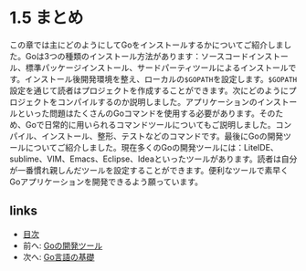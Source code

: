# 1.5 まとめ

この章では主にどのようにしてGoをインストールするかについてご紹介しました。Goは3つの種類のインストール方法があります：ソースコードインストール、標準パッケージインストール、サードパーティツールによるインストールです。インストール後開発環境を整え、ローカルの`$GOPATH`を設定します。`$GOPATH`設定を通じて読者はプロジェクトを作成することができます。次にどのようにプロジェクトをコンパイルするのか説明しました。アプリケーションのインストールといった問題はたくさんのGoコマンドを使用する必要があります。そのため、Goで日常的に用いられるコマンドツールについてもご説明しました。コンパイル、インストール、整形、テストなどのコマンドです。最後にGoの開発ツールについてご紹介しました。現在多くのGoの開発ツールには：LiteIDE、sublime、VIM、Emacs、Eclipse、Ideaといったツールがあります。読者は自分が一番慣れ親しんだツールを設定することができます。便利なツールで素早くGoアプリケーションを開発できるよう願っています。

## links
   * [目次](<preface.md>)
   * 前へ: [Goの開発ツール](<01.4.md>)
   * 次へ: [Go言語の基礎](<02.0.md>)
